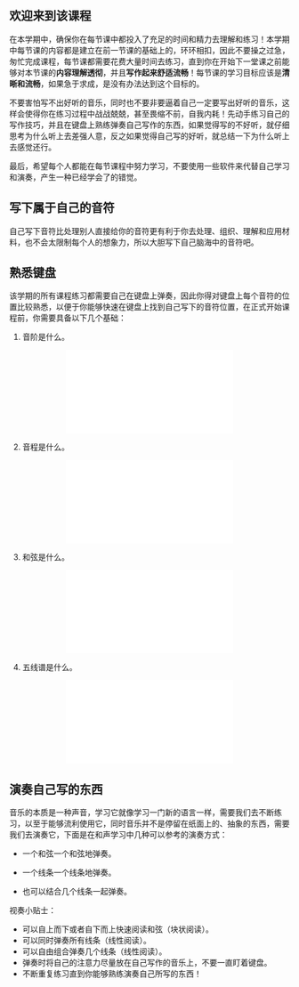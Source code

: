 ## 欢迎来到该课程

在本学期中，确保你在每节课中都投入了充足的时间和精力去理解和练习！本学期中每节课的内容都是建立在前一节课的基础上的，环环相扣，因此不要操之过急，匆忙完成课程，每节课都需要花费大量时间去练习，直到你在开始下一堂课之前能够对本节课的**内容理解透彻**，并且**写作起来舒适流畅**！每节课的学习目标应该是**清晰和流畅**，如果急于求成，是没有办法达到这个目标的。

不要害怕写不出好听的音乐，同时也不要非要逼着自己一定要写出好听的音乐，这样会使得你在练习过程中战战兢兢，甚至畏缩不前，自我内耗！先动手练习自己的写作技巧，并且在键盘上熟练弹奏自己写作的东西，如果觉得写的不好听，就仔细思考为什么听上去差强人意，反之如果觉得自己写的好听，就总结一下为什么听上去感觉还行。

最后，希望每个人都能在每节课程中努力学习，不要使用一些软件来代替自己学习和演奏，产生一种已经学会了的错觉。

## 写下属于自己的音符

自己写下音符比处理别人直接给你的音符更有利于你去处理、组织、理解和应用材料，也不会太限制每个人的想象力，所以大胆写下自己脑海中的音符吧。

## 熟悉键盘

该学期的所有课程练习都需要自己在键盘上弹奏，因此你得对键盘上每个音符的位置比较熟悉，以便于你能够快速在键盘上找到自己写下的音符位置，在正式开始课程前，你需要具备以下几个基础：

1. 音阶是什么。

<center>
  <iframe src="//player.bilibili.com/player.html?bvid=BV15k4y1u7wv&autoplay=false&paster=true" scrolling="no" border="0" frameborder="no" framespacing="0" allowfullscreen="true"></iframe>
</center>

2. 音程是什么。

<center>
  <iframe src="//player.bilibili.com/player.html?bvid=BV1Xs411374a&p=8&autoplay=false&paster=true" scrolling="no" border="0" frameborder="no" framespacing="0" allowfullscreen="true"></iframe>
</center>

3. 和弦是什么。

<center>
  <iframe src="//player.bilibili.com/player.html?bvid=BV1Xs411374a&p=2&autoplay=false&paster=true" scrolling="no" border="0" frameborder="no" framespacing="0" allowfullscreen="true"></iframe>
</center>

4. 五线谱是什么。

<center>
  <iframe src="//player.bilibili.com/player.html?bvid=BV17b411y7g3&autoplay=false&paster=true" scrolling="no" border="0" frameborder="no" framespacing="0" allowfullscreen="true"></iframe>
</center>

## 演奏自己写的东西

音乐的本质是一种声音，学习它就像学习一门新的语言一样，需要我们去不断练习，以至于能够流利使用它，同时音乐并不是停留在纸面上的、抽象的东西，需要我们去演奏它，下面是在和声学习中几种可以参考的演奏方式：

- 一个和弦一个和弦地弹奏。

- 一个线条一个线条地弹奏。

- 也可以结合几个线条一起弹奏。

视奏小贴士：

- 可以自上而下或者自下而上快速阅读和弦（块状阅读）。
- 可以同时弹奏所有线条（线性阅读）。
- 可以自由组合弹奏几个线条（线性阅读）。
- 弹奏时将自己的注意力尽量放在自己写作的音乐上，不要一直盯着键盘。
- 不断重复练习直到你能够熟练演奏自己所写的东西！
